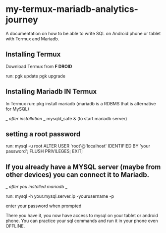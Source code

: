 # my-termux-mariadb-analytics-journey

A documentation on how to be able to write SQL on Android phone or tablet with Termux and Mariadb.

## Installing Termux
Download Termux from **F DROID**

run: 
pgk update
pgk upgrade

## Installing Mariadb IN Termux
In Termux run:
pkg install mariadb       (mariadb is a RDBMS that is alternative for MySQL)

_ _after installation_ _
mysqld_safe &             (to start mariadb server) 

## setting a root password
run:
mysql -u root
ALTER USER 'root'@'localhost' IDENTIFIED BY 'your password';
FLUSH PRIVILEGES;
EXIT;

## If you already have a MYSQL server (maybe from other devices) you can connect it to Mariadb.
_ _after you installed mariadb_ _

run:
mysql -h your.mysql.server.ip -yourusername -p

enter your password when prompted


There you have it, you now have access to mysql on your tablet or android phone. You can practice your sql commands and run it in your phone even OFFLINE.


